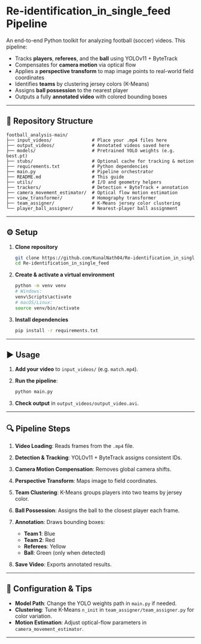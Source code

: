 # Re-identification_in_single_feed Pipeline

An end-to-end Python toolkit for analyzing football (soccer) videos. This pipeline:

* Tracks **players**, **referees**, and the **ball** using YOLOv11 + ByteTrack
* Compensates for **camera motion** via optical flow
* Applies a **perspective transform** to map image points to real-world field coordinates
* Identifies **teams** by clustering jersey colors (K-Means)
* Assigns **ball possession** to the nearest player
* Outputs a fully **annotated video** with colored bounding boxes

---

## 📂 Repository Structure

```text
football_analysis-main/
├── input_videos/               # Place your .mp4 files here
├── output_videos/              # Annotated videos saved here
├── models/                     # Pretrained YOLO weights (e.g. best.pt)
├── stubs/                      # Optional cache for tracking & motion
├── requirements.txt            # Python dependencies
├── main.py                     # Pipeline orchestrator
├── README.md                   # This guide
├── utils/                      # I/O and geometry helpers
├── trackers/                   # Detection + ByteTrack + annotation
├── camera_movement_estimator/  # Optical flow motion estimation
├── view_transformer/           # Homography transformer
├── team_assigner/              # K-Means jersey color clustering
└── player_ball_assigner/       # Nearest-player ball assignment
```

---

## ⚙️ Setup

1. **Clone repository**

   ```bash
   git clone https://github.com/KunalNath04/Re-identification_in_single_feed.git
   cd Re-identification_in_single_feed
   ```

2. **Create & activate a virtual environment**

   ```bash
   python -m venv venv
   # Windows:
   venv\Scripts\activate
   # macOS/Linux:
   source venv/bin/activate
   ```

3. **Install dependencies**

   ```bash
   pip install -r requirements.txt
   ```

---

## ▶️ Usage

1. **Add your video** to `input_videos/` (e.g. `match.mp4`).
2. **Run the pipeline**:

   ```bash
   python main.py
   ```
3. **Check output** in `output_videos/output_video.avi`.

---

## 🔍 Pipeline Steps

1. **Video Loading**: Reads frames from the `.mp4` file.
2. **Detection & Tracking**: YOLOv11 + ByteTrack assigns consistent IDs.
3. **Camera Motion Compensation**: Removes global camera shifts.
4. **Perspective Transform**: Maps image to field coordinates.
5. **Team Clustering**: K-Means groups players into two teams by jersey color.
6. **Ball Possession**: Assigns the ball to the closest player each frame.
7. **Annotation**: Draws bounding boxes:

   * **Team 1**: Blue
   * **Team 2**: Red
   * **Referees**: Yellow
   * **Ball**: Green (only when detected)
8. **Save Video**: Exports annotated results.

---

## 🔧 Configuration & Tips

* **Model Path**: Change the YOLO weights path in `main.py` if needed.
* **Clustering**: Tune K-Means `n_init` in `team_assigner/team_assigner.py` for color variation.
* **Motion Estimation**: Adjust optical-flow parameters in `camera_movement_estimator`.

---


